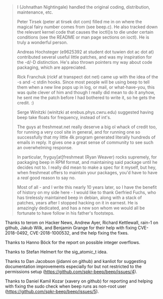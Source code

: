 
> I (Johnathan Nightingale) handled the original coding, distribution,
> maintenance, etc.
>
> Peter Tirsek (peter at tirsek dot com) filled me in on where the magical
> fairy number comes from (see beep.c).  He also tracked down the relevant
> kernel code that causes the ioctl()s to die under certain conditions
> (see the README or man page sections on ioctl).  He is truly a wonderful
> person.
>
> Andreas Hochsteger (e9625392 at student dot tuwien dot ac dot at) contributed
> several useful little patches, and was my inspiration for the -d/-D
> distinction.  He's also thrown pointers my way about code packaging, which
> are appreciated.
>
> Rick Franchuk (rickf at transpect dot net) came up with the idea of the -s and
> -c stdin hooks.  Since most people will be using beep to tell them when a new
> line pops up in log, or mail, or what-have-you, this was quite clever of him
> and though I really did mean to do it anyhow, he sent me the patch before I had
> bothered to write it, so he gets the credit.  :)
>
> Serge Winitzki (winitzki at erebus.phys.cwru.edu) suggested having beep take
> floats for frequency, instead of int's.
>
> The guys at freshmeat.net really deserve a big ol whack of credit too, for
> running a very cool site in general, and for running one so successfully that
> my little 4k program generated literally hundreds of emails in reply.  It gives
> one a great sense of community to see such an overwhelming response.
>
> In particular, fryguy[at]freshmeat (Ryan Weaver) rocks supremely, for packaging
> beep in RPM format, and maintaining said package until he decides not to.  I
> really did mean to make a spec for it myself, but hey, when freshmeat offers to
> maintain your packages, you'd have to have a *real* good reason to say no.
>
> Most of all - and I write this nearly 10 years later, so I have the benefit of
> history on my side here - I would like to thank Gerfried Fuchs, who has tirelessly
> maintained beep in debian, along with a stack of patches, years after I stopped
> hacking on it in earnest. He is amazingly dedicated, and has a new son whom we
> would all be fortunate to have follow in his father's footsteps.

Thanks to terom on Hacker News, Andrew Ayer, Richard Kettlewall,
rain-1 on github, Jakub Wilk, and Benjamin Grange for their help with
fixing CVE-2018-0492, CVE-2018-1000532, and the help fixing the fixes.

Thanks to Hanno Böck for the report on possible integer overflows.

Thanks to Stefan Helmert for the sig_atomic_t idea.

Thanks to Dan Jacobson (jidanni on github) and kanliot for suggesting
documentation improvements especially for but not restricted to the
permissions setup (https://github.com/spkr-beep/beep/issues/4).

Thanks to Daniel Kamil Kozar (xavery on github) for reporting and
helping with fixing the sudo check when beep runs as non-root user
(https://github.com/spkr-beep/beep/issues/5).
